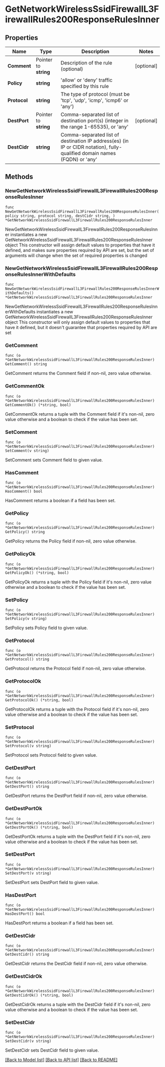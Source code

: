 # GetNetworkWirelessSsidFirewallL3FirewallRules200ResponseRulesInner

## Properties

Name | Type | Description | Notes
------------ | ------------- | ------------- | -------------
**Comment** | Pointer to **string** | Description of the rule (optional) | [optional] 
**Policy** | **string** | &#39;allow&#39; or &#39;deny&#39; traffic specified by this rule | 
**Protocol** | **string** | The type of protocol (must be &#39;tcp&#39;, &#39;udp&#39;, &#39;icmp&#39;, &#39;icmp6&#39; or &#39;any&#39;) | 
**DestPort** | Pointer to **string** | Comma-separated list of destination port(s) (integer in the range 1-65535), or &#39;any&#39; | [optional] 
**DestCidr** | **string** | Comma-separated list of destination IP address(es) (in IP or CIDR notation), fully-qualified domain names (FQDN) or &#39;any&#39; | 

## Methods

### NewGetNetworkWirelessSsidFirewallL3FirewallRules200ResponseRulesInner

`func NewGetNetworkWirelessSsidFirewallL3FirewallRules200ResponseRulesInner(policy string, protocol string, destCidr string, ) *GetNetworkWirelessSsidFirewallL3FirewallRules200ResponseRulesInner`

NewGetNetworkWirelessSsidFirewallL3FirewallRules200ResponseRulesInner instantiates a new GetNetworkWirelessSsidFirewallL3FirewallRules200ResponseRulesInner object
This constructor will assign default values to properties that have it defined,
and makes sure properties required by API are set, but the set of arguments
will change when the set of required properties is changed

### NewGetNetworkWirelessSsidFirewallL3FirewallRules200ResponseRulesInnerWithDefaults

`func NewGetNetworkWirelessSsidFirewallL3FirewallRules200ResponseRulesInnerWithDefaults() *GetNetworkWirelessSsidFirewallL3FirewallRules200ResponseRulesInner`

NewGetNetworkWirelessSsidFirewallL3FirewallRules200ResponseRulesInnerWithDefaults instantiates a new GetNetworkWirelessSsidFirewallL3FirewallRules200ResponseRulesInner object
This constructor will only assign default values to properties that have it defined,
but it doesn't guarantee that properties required by API are set

### GetComment

`func (o *GetNetworkWirelessSsidFirewallL3FirewallRules200ResponseRulesInner) GetComment() string`

GetComment returns the Comment field if non-nil, zero value otherwise.

### GetCommentOk

`func (o *GetNetworkWirelessSsidFirewallL3FirewallRules200ResponseRulesInner) GetCommentOk() (*string, bool)`

GetCommentOk returns a tuple with the Comment field if it's non-nil, zero value otherwise
and a boolean to check if the value has been set.

### SetComment

`func (o *GetNetworkWirelessSsidFirewallL3FirewallRules200ResponseRulesInner) SetComment(v string)`

SetComment sets Comment field to given value.

### HasComment

`func (o *GetNetworkWirelessSsidFirewallL3FirewallRules200ResponseRulesInner) HasComment() bool`

HasComment returns a boolean if a field has been set.

### GetPolicy

`func (o *GetNetworkWirelessSsidFirewallL3FirewallRules200ResponseRulesInner) GetPolicy() string`

GetPolicy returns the Policy field if non-nil, zero value otherwise.

### GetPolicyOk

`func (o *GetNetworkWirelessSsidFirewallL3FirewallRules200ResponseRulesInner) GetPolicyOk() (*string, bool)`

GetPolicyOk returns a tuple with the Policy field if it's non-nil, zero value otherwise
and a boolean to check if the value has been set.

### SetPolicy

`func (o *GetNetworkWirelessSsidFirewallL3FirewallRules200ResponseRulesInner) SetPolicy(v string)`

SetPolicy sets Policy field to given value.


### GetProtocol

`func (o *GetNetworkWirelessSsidFirewallL3FirewallRules200ResponseRulesInner) GetProtocol() string`

GetProtocol returns the Protocol field if non-nil, zero value otherwise.

### GetProtocolOk

`func (o *GetNetworkWirelessSsidFirewallL3FirewallRules200ResponseRulesInner) GetProtocolOk() (*string, bool)`

GetProtocolOk returns a tuple with the Protocol field if it's non-nil, zero value otherwise
and a boolean to check if the value has been set.

### SetProtocol

`func (o *GetNetworkWirelessSsidFirewallL3FirewallRules200ResponseRulesInner) SetProtocol(v string)`

SetProtocol sets Protocol field to given value.


### GetDestPort

`func (o *GetNetworkWirelessSsidFirewallL3FirewallRules200ResponseRulesInner) GetDestPort() string`

GetDestPort returns the DestPort field if non-nil, zero value otherwise.

### GetDestPortOk

`func (o *GetNetworkWirelessSsidFirewallL3FirewallRules200ResponseRulesInner) GetDestPortOk() (*string, bool)`

GetDestPortOk returns a tuple with the DestPort field if it's non-nil, zero value otherwise
and a boolean to check if the value has been set.

### SetDestPort

`func (o *GetNetworkWirelessSsidFirewallL3FirewallRules200ResponseRulesInner) SetDestPort(v string)`

SetDestPort sets DestPort field to given value.

### HasDestPort

`func (o *GetNetworkWirelessSsidFirewallL3FirewallRules200ResponseRulesInner) HasDestPort() bool`

HasDestPort returns a boolean if a field has been set.

### GetDestCidr

`func (o *GetNetworkWirelessSsidFirewallL3FirewallRules200ResponseRulesInner) GetDestCidr() string`

GetDestCidr returns the DestCidr field if non-nil, zero value otherwise.

### GetDestCidrOk

`func (o *GetNetworkWirelessSsidFirewallL3FirewallRules200ResponseRulesInner) GetDestCidrOk() (*string, bool)`

GetDestCidrOk returns a tuple with the DestCidr field if it's non-nil, zero value otherwise
and a boolean to check if the value has been set.

### SetDestCidr

`func (o *GetNetworkWirelessSsidFirewallL3FirewallRules200ResponseRulesInner) SetDestCidr(v string)`

SetDestCidr sets DestCidr field to given value.



[[Back to Model list]](../README.md#documentation-for-models) [[Back to API list]](../README.md#documentation-for-api-endpoints) [[Back to README]](../README.md)


